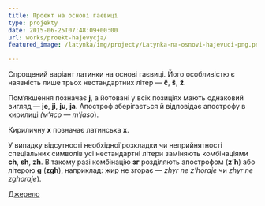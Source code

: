 ```yaml
---
title: Проєкт на основі гаєвиці
type: projekty
date: 2015-06-25T07:48:09+00:00
url: works/proekt-hajevycja/
featured_image: /latynka/img/projecty/Latynka-na-osnovi-hajevuci-png.png

---
```

Спрощений варіант латинки на основі гаєвиці. Його особливістю є наявність лише трьох нестандартних літер — **č**, **š**, **ž**.

<!--more-->

Пом&#8217;якшення позначає **j**, а йотовані у всіх позиціях мають однаковий вигляд — **je**, **ji**, **ju**, **ja**. Апостроф зберігається й відповідає апострофу в кирилиці _(м’ясо — m’jaso_).

Кириличну **х** позначає латинська **x**.

У випадку відсутності необхідної розкладки чи неприйнятності спеціальних символів усі нестандартні літери заміняють комбінаціями **ch**, **sh**, **zh**. В такому разі комбінацію **зг** розділяють апострофом (**z&#8217;h**) або літерою **g** (**zgh**), наприклад: жир не згорає — _zhyr ne z&#8217;horaje_ чи _zhyr ne zghoraje_).

<a href="http://uk.wikipedia.org/wiki/%D0%A3%D0%BA%D1%80%D0%B0%D1%97%D0%BD%D1%81%D1%8C%D0%BA%D0%B0_%D0%BB%D0%B0%D1%82%D0%B8%D0%BD%D0%BA%D0%B0" target="_blank">Джерело</a>